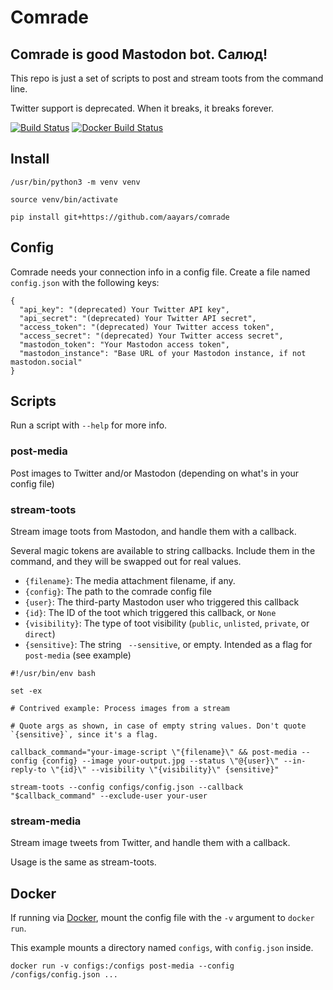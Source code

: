 # Comrade


## Comrade is good Mastodon bot. Салюд!

This repo is just a set of scripts to post and stream toots from the command line.

Twitter support is deprecated. When it breaks, it breaks forever.

[![Build Status](https://travis-ci.com/aayars/comrade.svg?branch=master)](https://travis-ci.com/aayars/comrade)
[![Docker Build Status](https://img.shields.io/docker/build/aayars/comrade.svg)](https://hub.docker.com/r/aayars/comrade)


## Install

```
/usr/bin/python3 -m venv venv

source venv/bin/activate

pip install git+https://github.com/aayars/comrade

```


## Config

Comrade needs your connection info in a config file. Create a file named `config.json` with the following keys:

```
{
  "api_key": "(deprecated) Your Twitter API key",
  "api_secret": "(deprecated) Your Twitter API secret",
  "access_token": "(deprecated) Your Twitter access token",
  "access_secret": "(deprecated) Your Twitter access secret",
  "mastodon_token": "Your Mastodon access token",
  "mastodon_instance": "Base URL of your Mastodon instance, if not mastodon.social"
}
```

## Scripts

Run a script with `--help` for more info.


### post-media

Post images to Twitter and/or Mastodon (depending on what's in your config file)


### stream-toots

Stream image toots from Mastodon, and handle them with a callback.

Several magic tokens are available to string callbacks. Include them in the command, and they will be swapped out for real values.

- `{filename}`: The media attachment filename, if any.
- `{config}`: The path to the comrade config file
- `{user}`: The third-party Mastodon user who triggered this callback
- `{id}`: The ID of the toot which triggered this callback, or `None`
- `{visibility}`: The type of toot visibility (`public`, `unlisted`, `private`, or `direct`)
- `{sensitive}`: The string ` --sensitive`, or empty. Intended as a flag for `post-media` (see example)

```
#!/usr/bin/env bash

set -ex

# Contrived example: Process images from a stream

# Quote args as shown, in case of empty string values. Don't quote `{sensitive}`, since it's a flag.

callback_command="your-image-script \"{filename}\" && post-media --config {config} --image your-output.jpg --status \"@{user}\" --in-reply-to \"{id}\" --visibility \"{visibility}\" {sensitive}"

stream-toots --config configs/config.json --callback "$callback_command" --exclude-user your-user
```


### stream-media

Stream image tweets from Twitter, and handle them with a callback.

Usage is the same as stream-toots.


## Docker

If running via [Docker](https://hub.docker.com/r/aayars/comrade/), mount the config file with the `-v` argument to `docker run`.

This example mounts a directory named `configs`, with `config.json` inside.

```
docker run -v configs:/configs post-media --config /configs/config.json ...
```
